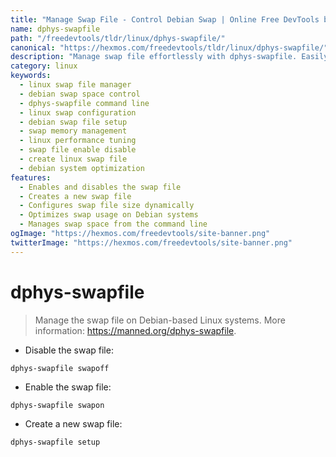 ```yaml
---
title: "Manage Swap File - Control Debian Swap | Online Free DevTools by Hexmos"
name: dphys-swapfile
path: "/freedevtools/tldr/linux/dphys-swapfile/"
canonical: "https://hexmos.com/freedevtools/tldr/linux/dphys-swapfile/"
description: "Manage swap file effortlessly with dphys-swapfile. Easily enable, disable, and create swap files on Debian-based systems. Free online tool, no registration required."
category: linux
keywords:
  - linux swap file manager
  - debian swap space control
  - dphys-swapfile command line
  - linux swap configuration
  - debian swap file setup
  - swap memory management
  - linux performance tuning
  - swap file enable disable
  - create linux swap file
  - debian system optimization
features:
  - Enables and disables the swap file
  - Creates a new swap file
  - Configures swap file size dynamically
  - Optimizes swap usage on Debian systems
  - Manages swap space from the command line
ogImage: "https://hexmos.com/freedevtools/site-banner.png"
twitterImage: "https://hexmos.com/freedevtools/site-banner.png"
---
```


# dphys-swapfile

> Manage the swap file on Debian-based Linux systems.
> More information: <https://manned.org/dphys-swapfile>.

- Disable the swap file:

`dphys-swapfile swapoff`

- Enable the swap file:

`dphys-swapfile swapon`

- Create a new swap file:

`dphys-swapfile setup`
